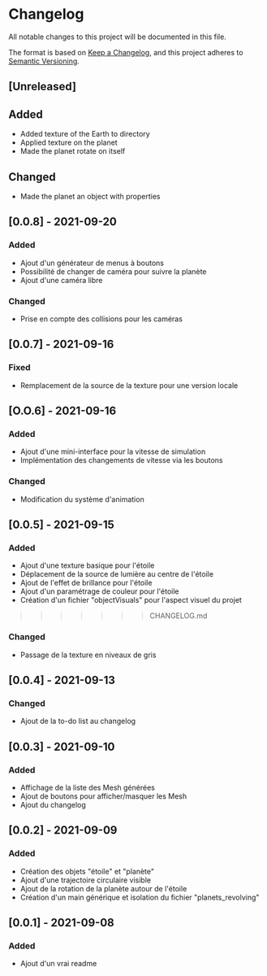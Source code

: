 # Changelog
All notable changes to this project will be documented in this file.

The format is based on [Keep a Changelog](https://keepachangelog.com/en/1.0.0/),
and this project adheres to [Semantic Versioning](https://semver.org/spec/v2.0.0.html).

## [Unreleased]
## Added
- Added texture of the Earth to directory
- Applied texture on the planet
- Made the planet rotate on itself

## Changed
- Made the planet an object with properties

## [0.0.8] - 2021-09-20
### Added
- Ajout d'un générateur de menus à boutons
- Possibilité de changer de caméra pour suivre la planète
- Ajout d'une caméra libre

### Changed
- Prise en compte des collisions pour les caméras

## [0.0.7] - 2021-09-16
### Fixed
- Remplacement de la source de la texture pour une version locale

## [O.O.6] - 2021-09-16
### Added
- Ajout d'une mini-interface pour la vitesse de simulation
- Implémentation des changements de vitesse via les boutons

### Changed
- Modification du système d'animation

## [0.0.5] - 2021-09-15
### Added
- Ajout d'une texture basique pour l'étoile
- Déplacement de la source de lumière au centre de l'étoile
- Ajout de l'effet de brillance pour l'étoile
- Ajout d'un paramétrage de couleur pour l'étoile
- Création d'un fichier "objectVisuals" pour l'aspect visuel du projet
>>>>>>> CHANGELOG.md

### Changed
- Passage de la texture en niveaux de gris

## [0.0.4] - 2021-09-13
### Changed
- Ajout de la to-do list au changelog

## [0.0.3] - 2021-09-10
### Added
- Affichage de la liste des Mesh générées
- Ajout de boutons pour afficher/masquer les Mesh
- Ajout du changelog

## [0.0.2] - 2021-09-09
### Added
- Création des objets "étoile" et "planète"
- Ajout d'une trajectoire circulaire visible
- Ajout de la rotation de la planète autour de l'étoile
- Création d'un main générique et isolation du fichier "planets_revolving"

## [0.0.1] - 2021-09-08
### Added
- Ajout d'un vrai readme